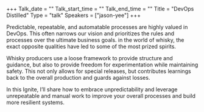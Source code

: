 +++
Talk_date = ""
Talk_start_time = ""
Talk_end_time = ""
Title = "DevOps Distilled"
Type = "talk"
Speakers = ["jason-yee"]
+++

Predictable, repeatable, and automatable processes are highly valued in DevOps. This often narrows our vision and prioritizes the rules and processes over the ultimate business goals. in the world of whisky, the exact opposite qualities have led to some of the most prized spirits.

Whisky producers use a loose framework to provide structure and guidance, but also to provide freedom for experimentation while maintaining safety. This not only allows for special releases, but contributes learnings back to the overall production and guards against losses.

In this Ignite, I’ll share how to embrace unpredictability and leverage unrepeatable and manual work to improve your overall processes and build more resilient systems.
